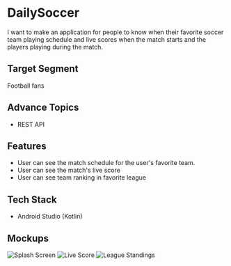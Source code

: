 # DailySoccer

I want to make an application for people to know when their favorite soccer team playing schedule and live scores when the match starts and the players playing during the match.

## Target Segment

Football fans

## Advance Topics

- REST API

## Features

- User can see the match schedule for the user's favorite team.
- User can see the match's live score
- User can see team ranking in favorite league

## Tech Stack
- Android Studio (Kotlin)

## Mockups
![Splash Screen](https://github.com/mekas/mb1313600022/blob/master/1313618014/Splash-Screen.png)
![Live Score](https://github.com/mekas/mb1313600022/blob/master/1313618014/Live-Score.png)
![League Standings](https://github.com/mekas/mb1313600022/blob/master/1313618014/League.png)